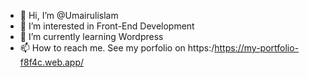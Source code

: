 - 👋 Hi, I’m @Umairulislam
- 👀 I’m interested in Front-End Development
- 🌱 I’m currently learning Wordpress
- 📫 How to reach me. See my porfolio on https:/https://my-portfolio-f8f4c.web.app/

